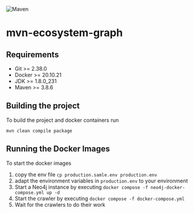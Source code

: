 ![Maven](https://github.com/anddann/mvn-ecosystem-graph/actions/workflows/maven.yml/badge.svg)

# mvn-ecosystem-graph



## Requirements
* Git >= 2.38.0
* Docker >= 20.10.21
* JDK >= 1.8.0_231
* Maven >= 3.8.6


## Building the project
To build the project and docker containers run
```
mvn clean compile package
```

## Running the Docker Images
To start the docker images
1. copy the env file `cp production.samle.env production.env`
2. adapt the environment variables in `production.env` to your environment
3. Start a Neo4j instance by executing `docker compose -f neo4j-docker-compose.yml up -d`
4. Start the crawler by executing `docker compose -f docker-compose.yml`
5. Wait for the crawlers to do their work